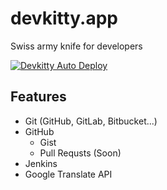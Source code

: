 # devkitty.app
Swiss army knife for developers

[![Devkitty Auto Deploy](https://github.com/iDevkitty/website/actions/workflows/devkittyCI.yml/badge.svg)](https://github.com/iDevkitty/website/actions/workflows/devkittyCI.yml)

## Features
- Git (GitHub, GitLab, Bitbucket...)
- GitHub
  - Gist
  - Pull Requsts (Soon)
- Jenkins
- Google Translate API
